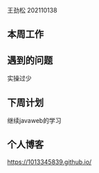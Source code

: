 王劲松 202110138

本周工作
----



遇到的问题
-----

实操过少

下周计划
----

继续javaweb的学习

个人博客
----

https://1013345839.github.io/
